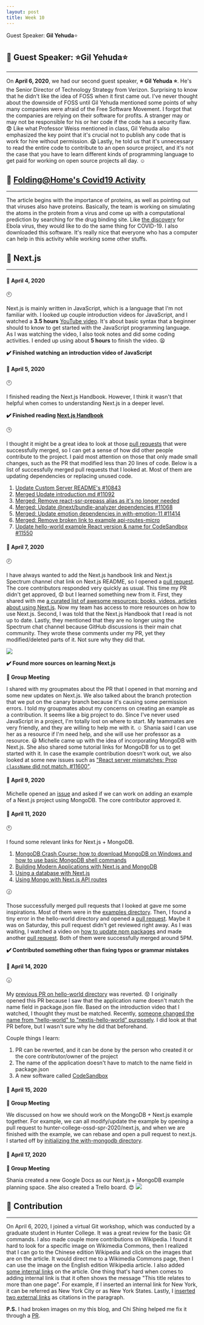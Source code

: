 ```yaml
---
layout: post
title: Week 10
---
```

Guest Speaker: **Gil Yehuda**:star:

## :pushpin: Guest Speaker: :star:**Gil Yehuda**:star:
---

On **April 6, 2020**, we had our second guest speaker, **:star: Gil Yehuda :star:**. He's the Senior Director of Technology Strategy from Verizon. Surprising to know that he didn't like the idea of FOSS when it first came out. I've never thought about the downside of FOSS until Gil Yehuda mentioned some points of why many companies were afraid of the Free Software Movement. I forgot that the companies are relying on their software for profits. A stranger may or may not be responsible for his or her code if the code has a security flaw. :fearful: Like what Professor Weiss mentioned in class, Gil Yehuda also emphasized the key point that it's crucial not to publish any code that is work for hire without permission. :scream: Lastly, he told us that it's unnecessary to read the entire code to contribute to an open source project, and it's not the case that you have to learn different kinds of programming language to get paid for working on open source projects all day. :relaxed:


## :pushpin: [Folding@Home's Covid19 Activity](https://foldingathome.org/covid19/)
---

The article begins with the importance of proteins, as well as pointing out that viruses also have proteins. Basically, the team is working on simulating the atoms in the protein from a virus and come up with a computational prediction by searching for the drug binding site. Like [the discovery](https://www.biorxiv.org/content/10.1101/2020.02.09.940510v1.abstract) for Ebola virus, they would like to  do the same thing for COVID-19. I also downloaded this software. It's really nice that everyone who has a computer can help in this activity while working some other stuffs.


## :bookmark_tabs: Next.js 
---

#### **:cactus: April 4, 2020**

:clock10:

Next.js is mainly written in JavaScript, which is a language that I'm not familiar with. I looked up couple introduction videos for JavaScript, and I watched a **3.5 hours** [YouTube video]( https://www.youtube.com/watch?v=PkZNo7MFNFg). It's about basic syntax that a beginner should to know to get started with the JavaScript programming language. As I was watching the video, I also took notes and did some coding activities. I ended up using about **5 hours** to finish the video. :tired_face:

**:heavy_check_mark: Finished watching an introduction video of JavaScript** 


#### **:cactus: April 5, 2020**

:clock12:

I finished reading the Next.js Handbook. However, I think it wasn't that helpful when comes to understanding Next.js in a deeper level. 
 
**:heavy_check_mark: Finished reading [Next.js Handbook](https://flaviocopes.nyc3.digitaloceanspaces.com/javascript-beginner-handbook/javascript-beginner-handbook.pdf)**

:clock3:

I thought it might be a great idea to look at those [pull requests](https://github.com/zeit/next.js/pulls?q=is%3Apr+is%3Aclosed) that were successfully merged, so I can get a sense of how did other people contribute to the project. I paid most attention on those that only made small changes, such as the PR that modified less than 20 lines of code. Below is a list of successfully merged pull requests that I looked at. Most of them are updating dependencies or replacing unused code. 

1. [Update Custom Server README's #10843](https://github.com/zeit/next.js/pull/10843)
1. [Merged Update introduction.md #11092](https://github.com/zeit/next.js/pull/11092)
1. [Merged: Remove react-ssr-prepass alias as it's no longer needed](https://github.com/zeit/next.js/pull/11170)
1. [Merged: Update @next/bundle-analyzer dependencies #11068](https://github.com/zeit/next.js/pull/11068/files)
1. [Merged: Update emotion dependencies in with-emotion-11 #11414](https://github.com/zeit/next.js/pull/11414/files)
1. [Merged: Remove broken link to example api-routes-micro](https://github.com/zeit/next.js/pull/11597)
1. [Update hello-world example React version & name for CodeSandbox #11550](https://github.com/zeit/next.js/pull/11550)
	

#### **:cactus: April 7, 2020**

:clock8:

I have always wanted to add the Next.js handbook link and Next.js Spectrum channel chat link on Next.js README, so I opened a [pull request](https://github.com/zeit/next.js/pull/11727). The core contributors responded very quickly as usual. This time my PR didn't get approved, :worried: but I learned something new from it. First, they shared with me [a curated list of awesome resources: books, videos, articles about using Next.js](https://github.com/unicodeveloper/awesome-nextjs). Now my team has access to more resources on how to use Next.js. Second, I was told that the Next.js Handbook that I read is not up to date. Lastly, they mentioned that they are no longer using the Spectrum chat channel because GitHub discussions is their main chat community. They wrote these comments under my PR, yet they modified/deleted parts of it. Not sure why they did that.

<img src="https://raw.githubusercontent.com/hunter-college-ossd-spr-2020/liulanz-weekly/gh-pages/images/pr-screenshot.png">

**:heavy_check_mark: Found more sources on learning Next.js**

**:speech_balloon: Group Meeting**

I shared with my groupmates about the PR that I opened in that morning and some new updates on Next.js. We also talked about the branch protection that we put on the canary branch because it's causing some permission errors. I told my groupmates about my concerns on creating an example as a contribution. It seems like a big project to do. Since I've never used JavaScript in a project, I'm totally lost on where to start. My teammates are very friendly, and they are willing to help me with it. :relaxed: Shania said I can use her as a resource if I'm need help, and she will use her professor as a resource. :smiley: Michelle came up with the idea of incorporating MongoDB with Next.js. She also shared some tutorial links for MongoDB for us to get started with it. In case the example contribution doesn't work out, we also looked at some new issues such as ["React server mismatches: Prop `className` did not match. #11600"](https://github.com/zeit/next.js/issues/11600). 

#### **:cactus: April 9, 2020**

Michelle opened an [issue](https://github.com/zeit/next.js/issues/11756) and asked if we can work on adding an example of a Next.js project using MongoDB. The core contributor approved it.

#### **:cactus: April 11, 2020**

:clock11:

I found some relevant links for Next.js + MongoDB.

1. [MongoDB Crash Course: how to download MongoDB on Windows and how to use basic MongoDB shell commands](https://www.youtube.com/watch?v=-56x56UppqQ)
1. [Building Modern Applications with Next.js and MongoDB](https://developer.mongodb.com/how-to/nextjs-building-modern-applications)
1. [Using a database with Next.js](https://codeconqueror.com/blog/using-a-database-with-next-js)
1. [Using Mongo with Next.js API routes](https://github.com/wbunting/with-mongo-connection)

:clock130:

Those successfully merged pull requests that I looked at gave me some inspirations. Most of them were in the [examples directory](https://github.com/zeit/next.js/tree/canary/examples). Then, I found a tiny error in the hello-world directory and opened a [pull request](https://github.com/zeit/next.js/pull/11830). Maybe it was on Saturday, this pull request didn't get reviewed right away. As I was waiting, I watched a video on [how to update npm packages](https://www.youtube.com/watch?v=iAFY-21UGvE) and made another [pull request](https://github.com/zeit/next.js/pull/11833). Both of them were successfully merged around 5PM.

**:heavy_check_mark: Contributed something other than fixing typos or grammar mistakes**

#### **:cactus: April 14, 2020**

:clock630:

My [previous PR on hello-world directory](https://github.com/zeit/next.js/pull/11830) was reverted. :worried: I originally opened this PR because I saw that the application name doesn't match the name field in package.json file. Based on the introduction video that I watched, I thought they must be matched. Recently, [someone changed the name from "hello-world" to "nextjs-hello-world" purposely](https://github.com/zeit/next.js/pull/11550). I did look at that PR before, but I wasn't sure why he did that beforehand. 

Couple things I learn:

1. PR can be reverted, and it can be done by the person who created it or the core contributor/owner of the project
1. The name of the application doesn't have to match to the name field in package.json
1. A new software called [CodeSandbox](https://codesandbox.io/)
	

#### **:cactus: April 15, 2020**

**:speech_balloon: Group Meeting**

We discussed on how we should work on the MongoDB + Next.js example together. For example, we can all modify/update the example by opening a pull request to hunter-college-ossd-spr-2020/next.js, and when we are finished with the example, we can rebase and open a pull request to next.js. I started off by [initializing the with-mongodb directory](https://github.com/hunter-college-ossd-spr-2020/next.js/pull/1). 


#### **:cactus: April 17, 2020**

**:speech_balloon: Group Meeting**

Shania created a new Google Docs as our Next.js + MongoDB example planning space. She also created a Trello board. :heart_eyes: 
<img src="https://raw.githubusercontent.com/hunter-college-ossd-spr-2020/liulanz-weekly/gh-pages/images/trello-screenshot.png">


## :pushpin: Contribution
---
On April 6, 2020, I joined a virtual Git workshop, which was conducted by a graduate student in Hunter College. It was a great review for the basic Git commands. I also made couple more contributions on Wikipedia. I found it hard to look for a specific image on Wikimedia Commons, then I realized that I can go to the Chinese edition Wikipedia and click on the images that are on the article. It would direct me to a Wikimedia Commons page, then I can use the image on the English edition Wikipedia article. I also added [some internal links](https://en.wikipedia.org/w/index.php?title=Fuzhounese_Americans&oldid=949634534) on the article. One thing that's hard when comes to adding internal link is that it often shows the message "This title relates to more than one page". For example, if I inserted an internal link for New York, it can be referred as New York City or as New York States. Lastly, I [inserted two external links](https://en.wikipedia.org/w/index.php?title=Swarovski&oldid=949637560) as citations in the paragraph.


**P.S.** I had broken images on my this blog, and Chi Shing helped me fix it through a [PR](https://github.com/hunter-college-ossd-spr-2020/liulanz-weekly/pull/12).
